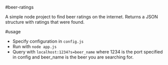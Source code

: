 #beer-ratings

A simple node project to find beer ratings on the internet. Returns a JSON structure with ratings that were found.

#usage

* Specify configuration in `config.js`
* Run with `node app.js`
* Query with `localhost:1234?s=beer_name` where 1234 is the port specified in config and beer_name is the beer you are searching for.